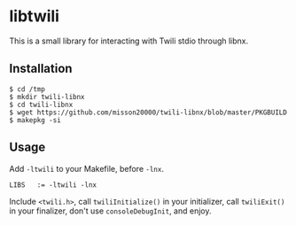 # libtwili

This is a small library for interacting with Twili stdio through libnx.

## Installation

```
$ cd /tmp
$ mkdir twili-libnx
$ cd twili-libnx
$ wget https://github.com/misson20000/twili-libnx/blob/master/PKGBUILD
$ makepkg -si
```

## Usage

Add `-ltwili` to your Makefile, before `-lnx`.
```
LIBS   := -ltwili -lnx
```

Include `<twili.h>`, call `twiliInitialize()` in your initializer, call `twiliExit()` in your finalizer, don't use `consoleDebugInit`, and enjoy.
